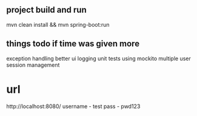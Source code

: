

## project build and run
mvn clean install && mvn spring-boot:run

## things todo if time was given more
exception handling
better ui
logging
unit tests using mockito
multiple user session management

# url 
http://localhost:8080/
username - test
pass - pwd123
